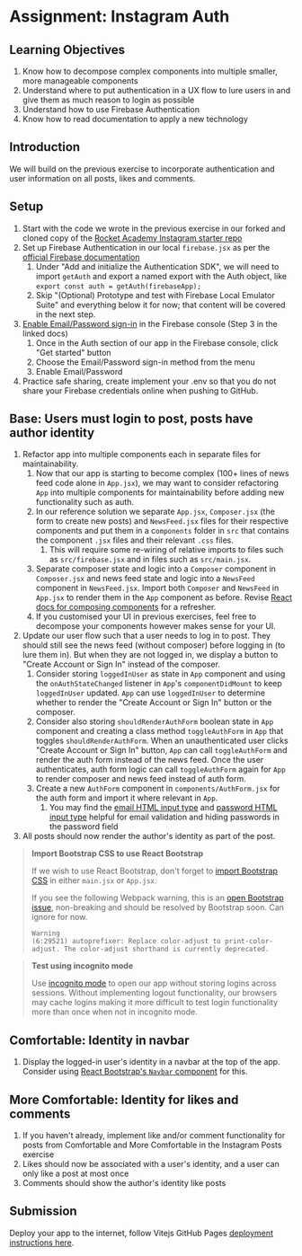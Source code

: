 # Assignment: Instagram Auth

## Learning Objectives

1. Know how to decompose complex components into multiple smaller, more manageable components
2. Understand where to put authentication in a UX flow to lure users in and give them as much reason to login as possible
3. Understand how to use Firebase Authentication
4. Know how to read documentation to apply a new technology

## Introduction

We will build on the previous exercise to incorporate authentication and user information on all posts, likes and comments.

## Setup

1. Start with the code we wrote in the previous exercise in our forked and cloned copy of the <a href="https://github.com/SkillsUnion/instagram-base-app" target="_blank">Rocket Academy Instagram starter repo</a>
2. Set up Firebase Authentication in our local `firebase.jsx` as per the <a href="https://firebase.google.com/docs/auth/web/start" target="_blank">official Firebase documentation</a>
   1. Under "Add and initialize the Authentication SDK", we will need to import `getAuth` and export a named export with the Auth object, like `export const auth = getAuth(firebaseApp);`
   2. Skip "(Optional) Prototype and test with Firebase Local Emulator Suite" and everything below it for now; that content will be covered in the next step.
3. <a href="https://firebase.google.com/docs/auth/web/password-auth#before_you_begin" target="_blank">Enable Email/Password sign-in</a> in the Firebase console (Step 3 in the linked docs)
   1. Once in the Auth section of our app in the Firebase console, click "Get started" button
   2. Choose the Email/Password sign-in method from the menu
   3. Enable Email/Password
4. Practice safe sharing, create implement your .env so that you do not share your Firebase credentials online when pushing to GitHub.

## Base: Users must login to post, posts have author identity

1. Refactor app into multiple components each in separate files for maintainability.
   1. Now that our app is starting to become complex (100+ lines of news feed code alone in `App.jsx`), we may want to consider refactoring `App` into multiple components for maintainability before adding new functionality such as auth.
   2. In our reference solution we separate `App.jsx`, `Composer.jsx` (the form to create new posts) and `NewsFeed.jsx` files for their respective components and put them in a c`omponents` folder in `src` that contains the component `.jsx` files and their relevant `.css` files.
      1. This will require some re-wiring of relative imports to files such as `src/firebase.jsx` and in files such as `src/main.jsx`.
   3. Separate composer state and logic into a `Composer` component in `Composer.jsx` and news feed state and logic into a `NewsFeed` component in `NewsFeed.jsx`. Import both `Composer` and `NewsFeed` in `App.jsx` to render them in the `App` component as before. Revise <a href="https://react.dev/learn/your-first-component" target="_blank">React docs for composing components</a> for a refresher.
   4. If you customised your UI in previous exercises, feel free to decompose your components however makes sense for your UI.
2. Update our user flow such that a user needs to log in to post. They should still see the news feed (without composer) before logging in (to lure them in). But when they are not logged in, we display a button to "Create Account or Sign In" instead of the composer.
   1. Consider storing `loggedInUser` as state in `App` component and using the `onAuthStateChanged` listener in `App`'s `componentDidMount` to keep `loggedInUser` updated. `App` can use `loggedInUser` to determine whether to render the "Create Account or Sign In" button or the composer.
   2. Consider also storing `shouldRenderAuthForm` boolean state in `App` component and creating a class method `toggleAuthForm` in `App` that toggles `shouldRenderAuthForm`. When an unauthenticated user clicks "Create Account or Sign In" button, `App` can call `toggleAuthForm` and render the auth form instead of the news feed. Once the user authenticates, auth form logic can call `toggleAuthForm` again for `App` to render composer and news feed instead of auth form.
   3. Create a new `AuthForm` component in `components/AuthForm.jsx` for the auth form and import it where relevant in `App`.
      1. You may find the <a href="https://www.w3schools.com/tags/att_input_type_email.asp" target="_blank">email HTML input type</a> and <a href="https://developer.mozilla.org/en-US/docs/Web/HTML/Element/input/password" target="_blank">password HTML input type</a> helpful for email validation and hiding passwords in the password field
3. All posts should now render the author's identity as part of the post.

>**Import Bootstrap CSS to use React Bootstrap**
>
>If we wish to use React Bootstrap, don't forget to <a href="https://react-bootstrap.github.io/docs/getting-started/introduction#css" target="_blank">import Bootstrap CSS</a> in either `main.jsx` or `App.jsx`.
>
>If you see the following Webpack warning, this is an <a href="https://github.com/twbs/bootstrap/issues/36259" target="_blank">open Bootstrap issue</a>, non-breaking and should be resolved by Bootstrap soon. Can ignore for now.
>
>```
>Warning
>(6:29521) autoprefixer: Replace color-adjust to print-color-adjust. The color-adjust shorthand is currently deprecated.
>```

>**Test using incognito mode**
>
>Use <a href="https://support.google.com/chrome/answer/95464?hl=en\&co=GENIE.Platform%3DDesktop" target="_blank">incognito mode</a> to open our app without storing logins across sessions. Without implementing logout functionality, our browsers may cache logins making it more difficult to test login functionality more than once when not in incognito mode.

## Comfortable: Identity in navbar

1. Display the logged-in user's identity in a navbar at the top of the app. Consider using <a href="https://react-bootstrap.github.io/docs/components/navbar#text-and-non-nav-links" target="_blank">React Bootstrap's `Navbar` component</a> for this.

## More Comfortable: Identity for likes and comments

1. If you haven't already, implement like and/or comment functionality for posts from Comfortable and More Comfortable in the Instagram Posts exercise
2. Likes should now be associated with a user's identity, and a user can only like a post at most once
3. Comments should show the author's identity like posts

## Submission

Deploy your app to the internet, follow Vitejs GitHub Pages <a href="https://vitejs.dev/guide/static-deploy.html" target="_blank">deployment instructions here</a>.